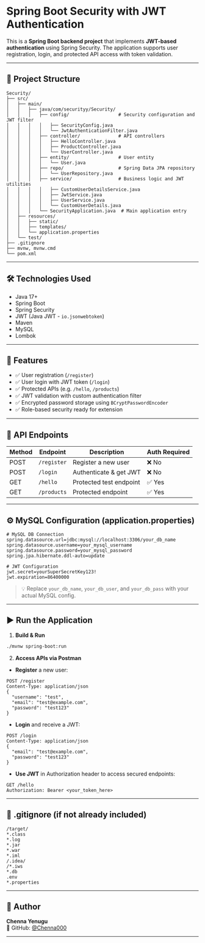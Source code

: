 # Spring Boot Security with JWT Authentication

This is a **Spring Boot backend project** that implements **JWT-based authentication** using Spring Security. The application supports user registration, login, and protected API access with token validation.

---

## 📂 Project Structure

```
Security/
├── src/
│   ├── main/
│   │   ├── java/com/securityy/Security/
│   │   │   ├── config/                  # Security configuration and JWT filter
│   │   │   │   ├── SecurityConfig.java
│   │   │   │   └── JwtAuthenticationFilter.java
│   │   │   ├── controller/              # API controllers
│   │   │   │   ├── HelloController.java
│   │   │   │   ├── ProductController.java
│   │   │   │   └── UserController.java
│   │   │   ├── entity/                  # User entity
│   │   │   │   └── User.java
│   │   │   ├── repo/                    # Spring Data JPA repository
│   │   │   │   └── UserRepository.java
│   │   │   ├── service/                 # Business logic and JWT utilities
│   │   │   │   ├── CustomUserDetailsService.java
│   │   │   │   ├── JwtService.java
│   │   │   │   ├── UserService.java
│   │   │   │   └── CustomUserDetails.java
│   │   │   └── SecurityApplication.java  # Main application entry
│   ├── resources/
│   │   ├── static/
│   │   ├── templates/
│   │   └── application.properties
│   └── test/
├── .gitignore
├── mvnw, mvnw.cmd
└── pom.xml
```

---

## 🛠 Technologies Used

- Java 17+
- Spring Boot
- Spring Security
- JWT (Java JWT - `io.jsonwebtoken`)
- Maven
- MySQL
- Lombok

---

## 🔐 Features

- ✅ User registration (`/register`)
- ✅ User login with JWT token (`/login`)
- ✅ Protected APIs (e.g. `/hello`, `/products`)
- ✅ JWT validation with custom authentication filter
- ✅ Encrypted password storage using `BCryptPasswordEncoder`
- ✅ Role-based security ready for extension

---

## 🧪 API Endpoints

| Method | Endpoint       | Description             | Auth Required |
|--------|----------------|-------------------------|---------------|
| POST   | `/register`    | Register a new user     | ❌ No         |
| POST   | `/login`       | Authenticate & get JWT  | ❌ No         |
| GET    | `/hello`       | Protected test endpoint | ✅ Yes        |
| GET    | `/products`    | Protected endpoint      | ✅ Yes        |

---

## ⚙️ MySQL Configuration (application.properties)

```properties
# MySQL DB Connection
spring.datasource.url=jdbc:mysql://localhost:3306/your_db_name
spring.datasource.username=your_mysql_username
spring.datasource.password=your_mysql_password
spring.jpa.hibernate.ddl-auto=update

# JWT Configuration
jwt.secret=yourSuperSecretKey123!
jwt.expiration=86400000
```

> 💡 Replace `your_db_name`, `your_db_user`, and `your_db_pass` with your actual MySQL config.

---

## ▶️ Run the Application

1. **Build & Run**

```bash
./mvnw spring-boot:run
```

2. **Access APIs via Postman**

- **Register** a new user:

```http
POST /register
Content-Type: application/json
{
  "username": "test",
  "email": "test@example.com",
  "password": "test123"
}
```

- **Login** and receive a JWT:

```http
POST /login
Content-Type: application/json
{
  "email": "test@example.com",
  "password": "test123"
}
```

- **Use JWT** in Authorization header to access secured endpoints:

```
GET /hello
Authorization: Bearer <your_token_here>
```

---

## 🧾 .gitignore (if not already included)

```gitignore
/target/
*.class
*.log
*.jar
*.war
*.iml
/.idea/
/*.iws
*.db
.env
*.properties
```

---

## 👤 Author

**Chenna Yenugu**  
🔗 GitHub: [@Chenna000](https://github.com/Chenna000)

---

